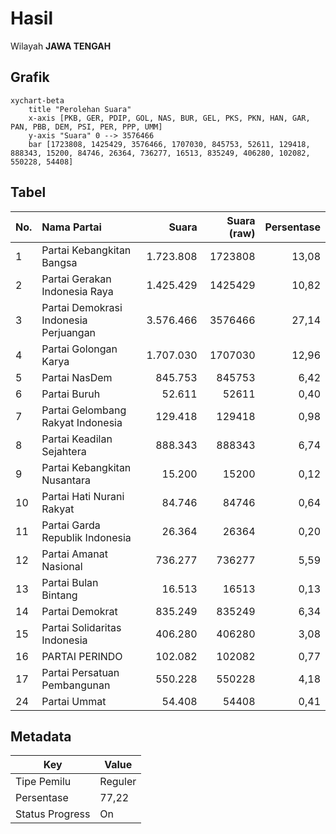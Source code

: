 # Hasil

Wilayah **JAWA TENGAH**

## Grafik

```mermaid
xychart-beta
    title "Perolehan Suara"
    x-axis [PKB, GER, PDIP, GOL, NAS, BUR, GEL, PKS, PKN, HAN, GAR, PAN, PBB, DEM, PSI, PER, PPP, UMM]
    y-axis "Suara" 0 --> 3576466
    bar [1723808, 1425429, 3576466, 1707030, 845753, 52611, 129418, 888343, 15200, 84746, 26364, 736277, 16513, 835249, 406280, 102082, 550228, 54408]
```

## Tabel

| No. | Nama Partai                           | Suara     | Suara (raw) | Persentase |
|:--- |:------------------------------------- | ---------:| -----------:| ----------:|
| 1   | Partai Kebangkitan Bangsa             | 1.723.808 | 1723808     | 13,08      |
| 2   | Partai Gerakan Indonesia Raya         | 1.425.429 | 1425429     | 10,82      |
| 3   | Partai Demokrasi Indonesia Perjuangan | 3.576.466 | 3576466     | 27,14      |
| 4   | Partai Golongan Karya                 | 1.707.030 | 1707030     | 12,96      |
| 5   | Partai NasDem                         | 845.753   | 845753      | 6,42       |
| 6   | Partai Buruh                          | 52.611    | 52611       | 0,40       |
| 7   | Partai Gelombang Rakyat Indonesia     | 129.418   | 129418      | 0,98       |
| 8   | Partai Keadilan Sejahtera             | 888.343   | 888343      | 6,74       |
| 9   | Partai Kebangkitan Nusantara          | 15.200    | 15200       | 0,12       |
| 10  | Partai Hati Nurani Rakyat             | 84.746    | 84746       | 0,64       |
| 11  | Partai Garda Republik Indonesia       | 26.364    | 26364       | 0,20       |
| 12  | Partai Amanat Nasional                | 736.277   | 736277      | 5,59       |
| 13  | Partai Bulan Bintang                  | 16.513    | 16513       | 0,13       |
| 14  | Partai Demokrat                       | 835.249   | 835249      | 6,34       |
| 15  | Partai Solidaritas Indonesia          | 406.280   | 406280      | 3,08       |
| 16  | PARTAI PERINDO                        | 102.082   | 102082      | 0,77       |
| 17  | Partai Persatuan Pembangunan          | 550.228   | 550228      | 4,18       |
| 24  | Partai Ummat                          | 54.408    | 54408       | 0,41       |


## Metadata

| Key             | Value   |
| --------------- | ------- |
| Tipe Pemilu     | Reguler |
| Persentase      | 77,22   |
| Status Progress | On      |




